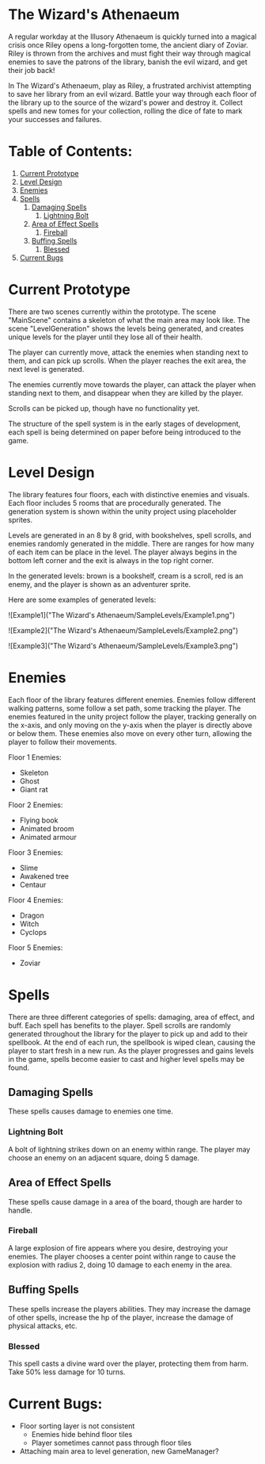 # The Wizard's Athenaeum

A regular workday at the Illusory Athenaeum is quickly turned into a magical crisis once Riley opens a long-forgotten tome, the ancient diary of Zoviar. Riley is thrown from the archives and must fight their way through magical enemies to save the patrons of the library, banish the evil wizard, and get their job back!

In The Wizard's Athenaeum, play as Riley, a frustrated archivist attempting to save her library from an evil wizard. Battle your way through each floor of the library up to the source of the wizard's power and destroy it. Collect spells and new tomes for your collection, rolling the dice of fate to mark your successes and failures. 

# Table of Contents:
1. [Current Prototype](#news)
2. [Level Design](#level)
3. [Enemies](#enemies)
4. [Spells](#spells)
    1. [Damaging Spells](#damage) 
        1. [Lightning Bolt](#lbolt) 
    2. [Area of Effect Spells](#aoe) 
        1. [Fireball](#fireball) 
    3. [Buffing Spells](#buff) 
        1. [Blessed](#blessed) 
5. [Current Bugs](#bugs)

# Current Prototype <a name="news"></a>

There are two scenes currently within the prototype. The scene "MainScene" contains a skeleton of what the main area may look like. The scene "LevelGeneration" shows the levels being generated, and creates unique levels for the player until they lose all of their health.

The player can currently move, attack the enemies when standing next to them, and can pick up scrolls. When the player reaches the exit area, the next level is generated. 

The enemies currently move towards the player, can attack the player when standing next to them, and disappear when they are killed by the player.

Scrolls can be picked up, though have no functionality yet.

The structure of the spell system is in the early stages of development, each spell is being determined on paper before being introduced to the game.

# Level Design <a name="level"></a>

The library features four floors, each with distinctive enemies and visuals. Each floor includes 5 rooms that are procedurally generated. The generation system is shown within the unity project using placeholder sprites. 

Levels are generated in an 8 by 8 grid, with bookshelves, spell scrolls, and enemies randomly generated in the middle. There are ranges for how many of each item can be place in the level. The player always begins in the bottom left corner and the exit is always in the top right corner.

In the generated levels: brown is a bookshelf, cream is a scroll, red is an enemy, and the player is shown as an adventurer sprite.

Here are some examples of generated levels:

![Example1]("The Wizard's Athenaeum/SampleLevels/Example1.png")

![Example2]("The Wizard's Athenaeum/SampleLevels/Example2.png")

![Example3]("The Wizard's Athenaeum/SampleLevels/Example3.png")

# Enemies <a name="enemies"></a>

Each floor of the library features different enemies. Enemies follow different walking patterns, some follow a set path, some tracking the player. The enemies featured in the unity project follow the player, tracking generally on the x-axis, and only moving on the y-axis when the player is directly above or below them. These enemies also move on every other turn, allowing the player to follow their movements. 

Floor 1 Enemies:
* Skeleton
* Ghost
* Giant rat

Floor 2 Enemies:
* Flying book
* Animated broom
* Animated armour

Floor 3 Enemies:
* Slime
* Awakened tree
* Centaur

Floor 4 Enemies:
* Dragon
* Witch
* Cyclops

Floor 5 Enemies:
* Zoviar

# Spells <a name="spells"></a>

There are three different categories of spells: damaging, area of effect, and buff. Each spell has benefits to the player. Spell scrolls are randomly generated throughout the library for the player to pick up and add to their spellbook. At the end of each run, the spellbook is wiped clean, causing the player to start fresh in a new run. As the player progresses and gains levels in the game, spells become easier to cast and higher level spells may be found.

## Damaging Spells <a name="damage"></a>

These spells causes damage to enemies one time.

### Lightning Bolt <a name="lbolt"></a>

A bolt of lightning strikes down on an enemy within range. The player may choose an enemy on an adjacent square, doing 5 damage.

## Area of Effect Spells <a name="aoe"></a>

These spells cause damage in a area of the board, though are harder to handle.

### Fireball <a name="fireball"></a>

A large explosion of fire appears where you desire, destroying your enemies. The player chooses a center point within range to cause the explosion with radius 2, doing 10 damage to each enemy in the area.

## Buffing Spells <a name="buff"></a>

These spells increase the players abilities. They may increase the damage of other spells, increase the hp of the player, increase the damage of physical attacks, etc.

### Blessed <a name="blessed"></a>

This spell casts a divine ward over the player, protecting them from harm. Take 50% less damage for 10 turns.

# Current Bugs: <a name="bugs"></a>
* Floor sorting layer is not consistent
    * Enemies hide behind floor tiles
    * Player sometimes cannot pass through floor tiles
* Attaching main area to level generation, new GameManager?
